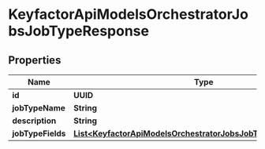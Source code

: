 

# KeyfactorApiModelsOrchestratorJobsJobTypeResponse


## Properties

| Name | Type | Description | Notes |
|------------ | ------------- | ------------- | -------------|
|**id** | **UUID** |  |  [optional] |
|**jobTypeName** | **String** |  |  [optional] |
|**description** | **String** |  |  [optional] |
|**jobTypeFields** | [**List&lt;KeyfactorApiModelsOrchestratorJobsJobTypeFieldResponse&gt;**](KeyfactorApiModelsOrchestratorJobsJobTypeFieldResponse.md) |  |  [optional] |



